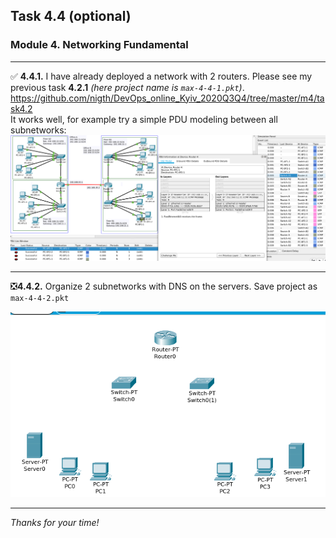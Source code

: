 ## Task 4.4 (optional)
### Module 4. Networking Fundamental
___
:white_check_mark:  **4.4.1.** I have already deployed a network with 2 routers. 
Please see my previous task **4.2.1** _(here project name is `max-4-4-1.pkt`)_.  
https://github.com/nigth/DevOps_online_Kyiv_2020Q3Q4/tree/master/m4/task4.2  
It works well, for example try a simple PDU modeling between all subnetworks:  
![ScrShot 01](https://github.com/nigth/DevOps_online_Kyiv_2020Q3Q4/blob/master/m4/task4.4/shots/01.png "ScrShot 01")  
___
:negative_squared_cross_mark:​ **4.4.2.** Organize 2 subnetworks with DNS on the servers. Save project as `max-4-4-2.pkt`  

![ScrShot 02](https://github.com/nigth/DevOps_online_Kyiv_2020Q3Q4/blob/master/m4/task4.4/shots/02.png "ScrShot 02")  
___

_Thanks for your time!_  





